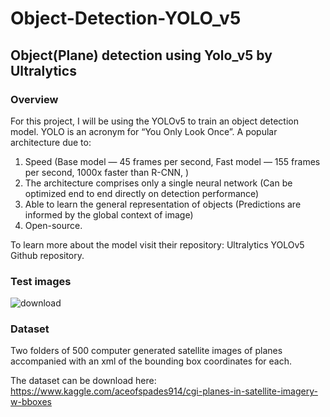 # Object-Detection-YOLO_v5
## Object(Plane) detection using Yolo_v5 by Ultralytics

### Overview
For this project, I will be using the YOLOv5 to train an object detection model. YOLO is an acronym for “You Only Look Once”. A popular architecture due to:
1. Speed (Base model — 45 frames per second, Fast model — 155 frames per second, 1000x faster than R-CNN, )
2. The architecture comprises only a single neural network (Can be optimized end to end directly on detection performance)
3. Able to learn the general representation of objects (Predictions are informed by the global context of image)
4. Open-source.

To learn more about the model visit their repository: Ultralytics YOLOv5 Github repository.

### Test images
![download](https://user-images.githubusercontent.com/90151852/133124184-797eeb0d-5243-4836-bf59-6d8dd7ce47a8.png)

### Dataset
Two folders of 500 computer generated satellite images of planes accompanied with an xml of the bounding box coordinates for each.

The dataset can be download here: https://www.kaggle.com/aceofspades914/cgi-planes-in-satellite-imagery-w-bboxes
